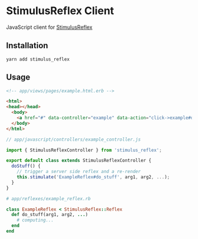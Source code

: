 # StimulusReflex Client

JavaScript client for [StimulusReflex](https://github.com/hopsoft/stimulus_reflex)

## Installation

```
yarn add stimulus_reflex
```

## Usage

```html
<!-- app/views/pages/example.html.erb -->

<html>
<head></head>
  <body>
    <a href="#" data-controller="example" data-action="click->example#doStuff">Do Stuff</a>
  </body>
</html>
```

```javascript
// app/javascript/controllers/example_controller.js

import { StimulusReflexController } from 'stimulus_reflex';

export default class extends StimulusReflexController {
  doStuff() {
    // trigger a server side reflex and a re-render
    this.stimulate('ExampleReflex#do_stuff', arg1, arg2, ...);
  }
}
```

```ruby
# app/reflexes/example_reflex.rb

class ExampleReflex < StimulusReflex::Reflex
  def do_stuff(arg1, arg2, ...)
    # computing...
  end
end
```
